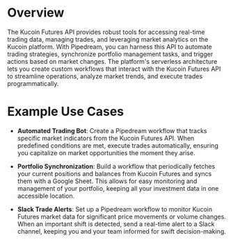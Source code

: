 # Overview

The Kucoin Futures API provides robust tools for accessing real-time trading data, managing trades, and leveraging market analytics on the Kucoin platform. With Pipedream, you can harness this API to automate trading strategies, synchronize portfolio management tasks, and trigger actions based on market changes. The platform's serverless architecture lets you create custom workflows that interact with the Kucoin Futures API to streamline operations, analyze market trends, and execute trades programmatically.

# Example Use Cases

- **Automated Trading Bot**: Create a Pipedream workflow that tracks specific market indicators from the Kucoin Futures API. When predefined conditions are met, execute trades automatically, ensuring you capitalize on market opportunities the moment they arise.

- **Portfolio Synchronization**: Build a workflow that periodically fetches your current positions and balances from Kucoin Futures and syncs them with a Google Sheet. This allows for easy monitoring and management of your portfolio, keeping all your investment data in one accessible location.

- **Slack Trade Alerts**: Set up a Pipedream workflow to monitor Kucoin Futures market data for significant price movements or volume changes. When an important shift is detected, send a real-time alert to a Slack channel, keeping you and your team informed for swift decision-making.
